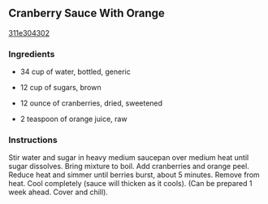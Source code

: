 ## Cranberry Sauce With Orange

[311e304302](http://www.food.com/recipe/cranberry-sauce-with-orange-320600)

### Ingredients

 - 34 cup of water, bottled, generic

 - 12 cup of sugars, brown

 - 12 ounce of cranberries, dried, sweetened

 - 2 teaspoon of orange juice, raw

### Instructions

Stir water and sugar in heavy medium saucepan over medium heat until sugar dissolves. Bring mixture to boil. Add cranberries and orange peel. Reduce heat and simmer until berries burst, about 5 minutes. Remove from heat. Cool completely (sauce will thicken as it cools). (Can be prepared 1 week ahead. Cover and chill).